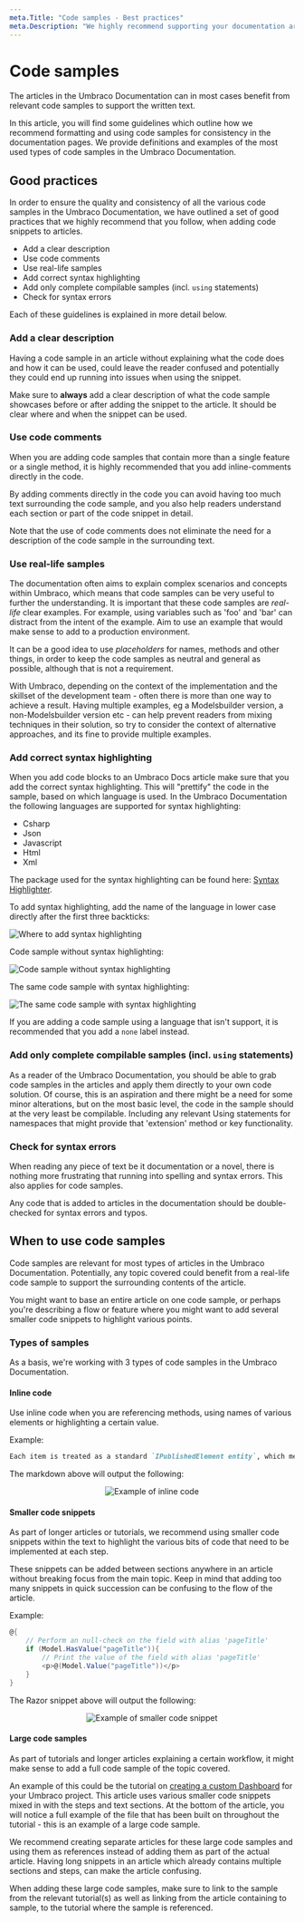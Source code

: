 ```yaml
---
meta.Title: "Code samples - Best practices"
meta.Description: "We highly recommend supporting your documentation articles with code samples. Make sure the samples follow our best practices outlined in this article."
---
```


# Code samples

The articles in the Umbraco Documentation can in most cases benefit from relevant code samples to support the written text.

In this article, you will find some guidelines which outline how we recommend formatting and using code samples for consistency in the documentation pages. We provide definitions and examples of the most used types of code samples in the Umbraco Documentation.

## Good practices

In order to ensure the quality and consistency of all the various code samples in the Umbraco Documentation, we have outlined a set of good practices that we highly recommend that you follow, when adding code snippets to articles.

* Add a clear description
* Use code comments
* Use real-life samples
* Add correct syntax highlighting
* Add only complete compilable samples (incl. `using` statements)
* Check for syntax errors

Each of these guidelines is explained in more detail below.

### Add a clear description

Having a code sample in an article without explaining what the code does and how it can be used, could leave the reader confused and potentially they could end up running into issues when using the snippet.

Make sure to **always** add a clear description of what the code sample showcases before or after adding the snippet to the article. It should be clear where and when the snippet can be used.

### Use code comments

When you are adding code samples that contain more than a single feature or a single method, it is highly recommended that you add inline-comments directly in the code.

By adding comments directly in the code you can avoid having too much text surrounding the code sample, and you also help readers understand each section or part of the code snippet in detail.

Note that the use of code comments does not eliminate the need for a description of the code sample in the surrounding text.

### Use real-life samples

The documentation often aims to explain complex scenarios and concepts within Umbraco, which means that code samples can be very useful to further the understanding. It is important that these code samples are *real-life* clear examples. For example, using variables such as 'foo' and 'bar' can distract from the intent of the example. Aim to use an example that would make sense to add to a production environment.

It can be a good idea to use *placeholders* for names, methods and other things, in order to keep the code samples as neutral and general as possible, although that is not a requirement.

With Umbraco, depending on the context of the implementation and the skillset of the development team - often there is more than one way to achieve a result. Having multiple examples, eg a Modelsbuilder version, a non-Modelsbuilder version etc - can help prevent readers from mixing techniques in their solution, so try to consider the context of alternative approaches, and its fine to provide multiple examples.

### Add correct syntax highlighting

When you add code blocks to an Umbraco Docs article make sure that you add the correct syntax highlighting. This will "prettify" the code in the sample, based on which language is used. In the Umbraco Documentation the following languages are supported for syntax highlighting:

* Csharp
* Json
* Javascript
* Html
* Xml

The package used for the syntax highlighting can be found here: [Syntax Highlighter](https://github.com/abjerner/Skybrud.SyntaxHighlighter/blob/master/src/Skybrud.SyntaxHighlighter/Language.cs).

To add syntax highlighting, add the name of the language in lower case directly after the first three backticks:

![Where to add syntax highlighting](images/add-syntax-highlighting.png)

Code sample without syntax highlighting:

![Code sample without syntax highlighting](images/snippet-without-syntaxhighlighting.png)

The same code sample with syntax highlighting:

![The same code sample with syntax highlighting](images/snippet-with-syntaxhighlighting.png)

If you are adding a code sample using a language that isn't support, it is recommended that you add a `none` label instead.

### Add only complete compilable samples (incl. `using` statements)

As a reader of the Umbraco Documentation, you should be able to grab code samples in the articles and apply them directly to your own code solution. Of course, this is an aspiration and there might be a need for some minor alterations, but on the most basic level, the code in the sample should at the very least be compilable. Including any relevant Using statements for namespaces that might provide that 'extension' method or key functionality.

### Check for syntax errors

When reading any piece of text be it documentation or a novel, there is nothing more frustrating that running into spelling and syntax errors. This also applies for code samples.

Any code that is added to articles in the documentation should be double-checked for syntax errors and typos.

## When to use code samples

Code samples are relevant for most types of articles in the Umbraco Documentation. Potentially, any topic covered could benefit from a real-life code sample to support the surrounding contents of the article.

You might want to base an entire article on one code sample, or perhaps you're describing a flow or feature where you might want to add several smaller code snippets to highlight various points.

### Types of samples

As a basis, we're working with 3 types of code samples in the Umbraco Documentation.

#### Inline code

Use inline code when you are referencing methods, using names of various elements or highlighting a certain value.

Example:

```markdown
Each item is treated as a standard `IPublishedElement entity`, which means you can use all the value converters you are used to using.
```

The markdown above will output the following:

<p align="center">
<img alt="Example of inline code" src="images/inline-sample.png">
</p>

#### Smaller code snippets

As part of longer articles or tutorials, we recommend using smaller code snippets within the text to highlight the various bits of code that need to be implemented at each step.

These snippets can be added between sections anywhere in an article without breaking focus from the main topic. Keep in mind that adding too many snippets in quick succession can be confusing to the flow of the article.

Example:

```csharp
@{
    // Perform an null-check on the field with alias 'pageTitle'
    if (Model.HasValue("pageTitle")){
        // Print the value of the field with alias 'pageTitle'
        <p>@(Model.Value("pageTitle"))</p>
    }
}
```

The Razor snippet above will output the following:

<p align="center">
<img alt="Example of smaller code snippet" src="images/codesnippet-sample.png">
</p>

#### Large code samples

As part of tutorials and longer articles explaining a certain workflow, it might make sense to add a full code sample of the topic covered.

An example of this could be the tutorial on [creating a custom Dashboard](../../Tutorials/Creating-a-Custom-Dashboard) for your Umbraco project. This article uses various smaller code snippets mixed in with the steps and text sections. At the bottom of the article, you will notice a full example of the file that has been built on throughout the tutorial - this is an example of a large code sample.

We recommend creating separate articles for these large code samples and using them as references instead of adding them as part of the actual article. Having long snippets in an article which already contains multiple sections and steps, can make the article confusing.

When adding these large code samples, make sure to link to the sample from the relevant tutorial(s) as well as linking from the article containing to sample, to the tutorial where the sample is referenced.

